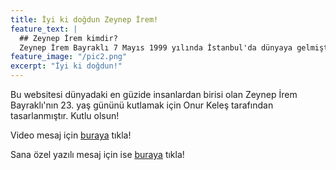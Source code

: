 ```yaml
---
title: İyi ki doğdun Zeynep İrem!
feature_text: |
  ## Zeynep İrem kimdir?
  Zeynep İrem Bayraklı 7 Mayıs 1999 yılında İstanbul'da dünyaya gelmiştir. Çocukluğunu Yedikule'de geçirmiş olmasına rağmen bu sıralar hayatını Beylikdüzü'nde keyifle devam ettirmektedir. 2017 yılında başarılı bir şekilde Beylikdüzü Cahit Zarifoğlu Anadolu Lisesi'nden mezun olmuştur. 2018 yılında Yıldız Teknik Üniversitesi'nde Türkçe Öğretmenliği bölümünü kazanmış olup 2019 yılında İngilizce Öğretmenliği lisans programıyla çift ana dal yapmaya başlamıştır. Not ortalaması 3.70'in üzerinde olan Zeynep İrem, 2022 yılının yaz aylarında ilk lisans programından bölüm derecesiyle mezun olacaktır. İnşallah 2023 yılında en geç ikinci lisans programından mezun olacak Zeynep İrem kariyerini yüksek lisans yaparak taçlandırmak istemektedir. Yabancılara Türkçe öğretimi ve İngilizce öğretimi alanlarında profesyonel bir hayat ister.
feature_image: "/pic2.png"
excerpt: "İyi ki doğdun!"
---
```


Bu websitesi dünyadaki en güzide insanlardan birisi olan Zeynep İrem Bayraklı'nın 23. yaş gününü kutlamak için Onur Keleş tarafından tasarlanmıştır. Kutlu olsun!


Video mesaj için [buraya](https://www.youtube.com/shorts/l32l5iLNutw) tıkla!

Sana özel yazılı mesaj için ise [buraya](https://docs.google.com/document/d/1CsdFGo3547eXwUDDAdsnaka1R3OwrNic/edit?usp=sharing&ouid=113799018728442858408&rtpof=true&sd=true) tıkla!

